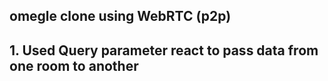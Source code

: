 ## omegle clone using WebRTC (p2p)

## 1. Used Query parameter react to pass data from one room to another

